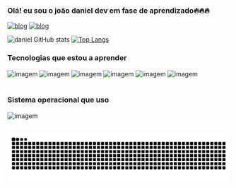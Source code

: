 
### Olá! eu sou o joão daniel dev em fase de aprendizado🔥🔥🔥

[![blog](https://img.shields.io/badge/Instagram-E4405F?style=for-the-badge&logo=instagram&logoColor=white)](https://www.instagram.com/d4n.py/)
[![blog](https://img.shields.io/badge/Gmail-D14836?style=for-the-badge&logo=gmail&logoColor=white)](mailto:joaodaniel2346@gmail.com)
<div>

![daniel GitHub stats](https://github-readme-stats.vercel.app/api?username=daniel281106&show_icons=true&theme=dark)
[![Top Langs](https://github-readme-stats.vercel.app/api/top-langs/?username=daniel281106&theme=dark)](https://github.com/daniel281106?tab=repositories)
</div>

### Tecnologias que estou a aprender 
<div style="display: inline_block">
<img src="https://img.shields.io/badge/Python-14354C?style=for-the-badge&logo=python&logoColor=white" alt="imagem" align="center">
<img src="https://img.shields.io/badge/HTML5-E34F26?style=for-the-badge&logo=html5&logoColor=white" alt="imagem" align="center">
<img src="https://img.shields.io/badge/CSS3-1572B6?style=for-the-badge&logo=css3&logoColor=white" alt="imagem" align="center">
<img src="https://img.shields.io/badge/JavaScript-323330?style=for-the-badge&logo=javascript&logoColor=F7DF1E" alt="imagem" align="center">
<img src="https://img.shields.io/badge/React-20232A?style=for-the-badge&logo=react&logoColor=61DAFB" alt="imagem" align="center">
<img src="https://img.shields.io/badge/Java-ED8B00?style=for-the-badge&logo=openjdk&logoColor=white" alt="imagem" align="center">
</div>

<br>

### Sistema operacional que uso

<div style="display: inline_block">
<img src="https://img.shields.io/badge/Linux_Mint-87CF3E?style=for-the-badge&logo=linux-mint&logoColor=white" alt="imagem" align="center">
 

</div>

<div><br></div>
<div align="center">

  ![Snake animation](https://github.com/daniel281106/daniel281106/blob/output/.github/workflows/github-contribution-grid-snake.svg)
  
</div>




